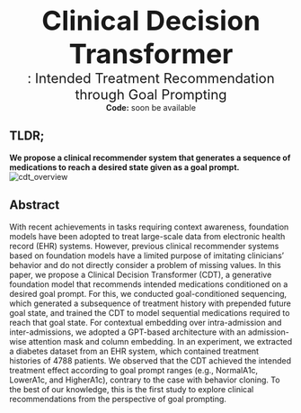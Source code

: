 <center><font size="10"><b>Clinical Decision Transformer</b> </font></center>
<center><font size="5">: Intended Treatment Recommendation through Goal Prompting</font></center>

<center> <b>Code:</b> soon be available </center>

## TLDR;
**We propose a clinical recommender system that generates a sequence of medications to reach a desired state given as a goal prompt.**
![cdt_overview](https://user-images.githubusercontent.com/119850923/215414138-75971515-351e-4d60-898d-69fc8dab0ef9.gif)


## Abstract
With recent achievements in tasks requiring context awareness, foundation models have been adopted to treat large-scale data from electronic health record (EHR) systems. However, previous clinical recommender systems based on foundation models have a limited purpose of imitating clinicians’ behavior and do not directly consider a problem of missing values. In this paper, we propose a Clinical Decision Transformer (CDT), a generative foundation model that recommends intended medications conditioned on a desired goal prompt. For this, we conducted goal-conditioned sequencing, which generated a subsequence of treatment history with prepended future goal state, and trained the CDT to model sequential medications required to reach that goal state. For contextual embedding over intra-admission and inter-admissions, we adopted a GPT-based architecture with an admission-wise attention mask and column embedding. In an experiment, we extracted a diabetes dataset from an EHR system, which contained treatment histories of 4788 patients. We observed that the CDT achieved the intended treatment effect according to goal prompt ranges (e.g., NormalA1c, LowerA1c, and HigherA1c), contrary to the case with  behavior cloning. To the best of our knowledge, this is the first study to explore clinical recommendations from the perspective of goal prompting.
